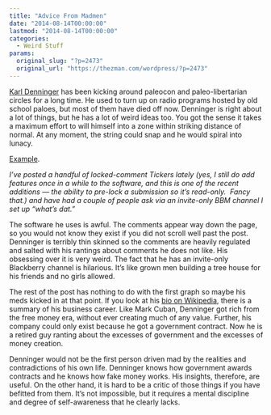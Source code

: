 ```yaml
---
title: "Advice From Madmen"
date: "2014-08-14T00:00:00"
lastmod: "2014-08-14T00:00:00"
categories:
  - Weird Stuff
params:
  original_slug: "?p=2473"
  original_url: "https://thezman.com/wordpress/?p=2473"
---
```


<a href="http://market-ticker.org/" rel="noopener noreferrer"
target="_blank">Karl Denninger</a> has been kicking around paleocon and
paleo-libertarian circles for a long time. He used to turn up on radio
programs hosted by old school paloes, but most of them have died off
now. Denninger is right about a lot of things, but he has a lot of weird
ideas too. You got the sense it takes a maximum effort to will himself
into a zone within striking distance of normal. At any moment, the
string could snap and he would spiral into lunacy.

<a href="http://market-ticker.org/akcs-www?post=229297"
rel="noopener noreferrer" target="_blank">Example</a>.

*I’ve posted a handful of locked-comment Tickers lately (yes, I still do
add features once in a while to the software, and this is one of the
recent additions — the ability to pre-lock a submission so it’s
read-only.  Fancy that.) and have had a couple of people ask via an
invite-only BBM channel I set up “what’s dat.”*

The software he uses is awful. The comments appear way down the page, so
you would not know they exist if you did not scroll well past the post.
Denninger is terribly thin skinned so the comments are heavily regulated
and salted with his rantings about comments he does not like. His
obsessing over it is very weird. The fact that he has an invite-only
Blackberry channel is hilarious. It’s like grown men building a tree
house for his friends and no girls allowed.

The rest of the post has nothing to do with the first graph so maybe his
meds kicked in at that point. If you look at his
<a href="http://en.wikipedia.org/wiki/Karl_Denninger"
rel="noopener noreferrer" target="_blank">bio on Wikipedia</a>, there is
a summary of his business career. Like Mark Cuban, Denninger got rich
from the free money era, without ever creating much of any value.
Further, his company could only exist because he got a government
contract. Now he is a retired guy ranting about the excesses of
government and the excesses of money creation.

Denninger would not be the first person driven mad by the realities and
contradictions of his own life. Denninger knows how government awards
contracts and he knows how fake money works. His insights, therefore,
are useful. On the other hand, it is hard to be a critic of those things
if you have befitted from them. It’s not impossible, but it requires a
mental discipline and degree of self-awareness that he clearly lacks.
